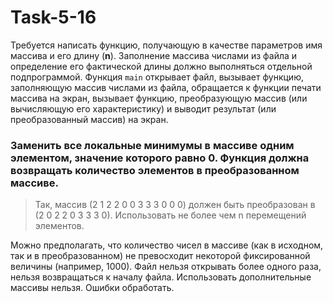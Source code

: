 # Task-5-16


  Требуется написать функцию, получающую в качестве параметров имя массива и его длину (**n**). Заполнение массива числами
 из файла и определение его фактической длины должно выполняться отдельной подпрограммой. Функция `main` открывает файл,
 вызывает функцию, заполняющую массив числами из файла, обращается к функции печати массива на экран, вызывает функцию,
 преобразующую массив (или вычисляющую его характеристику) и выводит результат (или преобразованный массив) на экран.
### Заменить все локальные минимумы в массиве одним элементом, значение которого равно 0. Функция должна возвращать количество элементов в преобразованном массиве. 
> Так, массив (2 1 2 2 0 0 3 3 3 0 0 0) должен быть преобразован в (2 0 2 2 0 3 3 3 0). Использовать не более чем n перемещений элементов.

  Можно предполагать, что количество чисел в массиве (как в исходном, так и в преобразованном) не превосходит некоторой фиксированной величины (например, 1000). Файл нельзя открывать более одного раза, нельзя возвращаться к началу файла.
 Использовать дополнительные массивы нельзя. Ошибки обработать.
